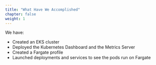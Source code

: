 ```yaml
---
title: "What Have We Accomplished"
chapter: false
weight: 1
---
```


We have:

- Created an EKS cluster
- Deployed the Kubernetes Dashboard and the Metrics Server
- Created a Fargate profile
- Launched deployments and services to see the pods run on Fargate

